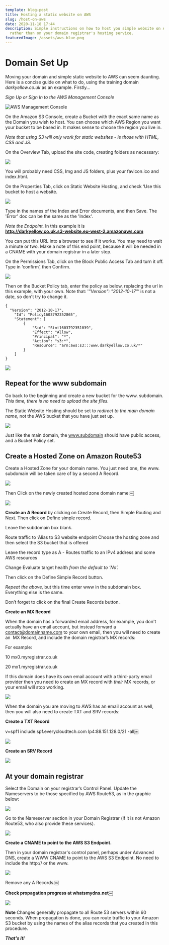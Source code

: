 ```yaml
---
template: blog-post
title: Hosting a static website on AWS
slug: /host-on-aws
date: 2020-11-18 17:44
description: Simple instructions on how to host you simple website on AWS,
  rather than on your domain registrar's hosting service.
featuredImage: /assets/aws-blue.png
---
```

# Domain Set Up

Moving your domain and simple static website to AWS can seem daunting. Here is a concise guide on what to do, using the training domain *darkyellow.co.uk* as an example. Firstly...

*Sign Up or Sign In to the AWS Management Console*

![AWS Management Console](/assets/screenshot-2020-11-18-at-17.47.42.png "AWS Management Console")

On the Amazon S3 Console, create a Bucket with the exact same name as the Domain you wish to host. You can choose which AWS Region you want your bucket to be based in. It makes sense to choose the region you live in.  

*Note that using S3 will only work for static websites - ie those with HTML, CSS and JS.*

On the Overview Tab, upload the site code, creating folders as necessary:

![](/assets/aws-1.png)

You will probably need CSS, Img and JS folders, plus your favicon.ico and index.html.

On the Properties Tab, click on Static Website Hosting, and check ‘Use this bucket to host a website.

![](/assets/aws-2.png)

Type in the names of the Index and Error documents, and then Save.  The 'Error' doc can be the same as the 'Index'.

*Note the Endpoint.*  In this example it is \
**http://darkyellow.co.uk.s3-website.eu-west-2.amazonaws.com**

You can put this URL into a browser to see if it works. You may need to wait a minute or two.  Make a note of this end point, because it will be needed in a CNAME with your domain registrar in a later step.

On the Permissions Tab, click on the Block Public Access Tab and turn it off. Type in ‘confirm’, then Confirm.

![](/assets/aws-3.png)

Then on the Bucket Policy tab, enter the policy as below, replacing the url in this example, with your own.  Note that: '*"Version": "2012-10-17"'* is not a date, so don't try to change it.

```
{ 
  "Version": "2012-10-17",
    "Id": "Policy1603792352865",
    "Statement": [
        {
            "Sid": "Stmt1603792351039",
            "Effect": "Allow",
            "Principal": "*",
            "Action": "s3:*",
            "Resource": "arn:aws:s3:::www.darkyellow.co.uk/*"
        }
    ]
}
```

![](/assets/aws-4.png)

## Repeat for the www subdomain

Go back to the beginning and create a new bucket for the www. subdomain.
*This time, there is no need to upload the site files.*

The Static Website Hosting should be set to *redirect to the main domain name,* not the AWS bucket that you have just set up.

![](/assets/aws-5.png)

Just like the main domain, the www.subdomain should have public access, and a Bucket Policy set.

## Create a Hosted Zone on Amazon Route53

Create a Hosted Zone for your domain name.  You just need one, the www. subdomain will be taken care of by a second A Record.

![](/assets/aws-6.png)

Then Click on the newly created hosted zone domain name:￼

![](/assets/aws-7.png)

**Create an A Record** by clicking on Create Record, then Simple Routing and Next. Then click on Define simple record.

Leave the subdomain box blank.

Route traffic to ‘Alias to S3 website endpoint
Choose the hosting zone
and then select the S3 bucket that is offered

Leave the record type as A - Routes traffic to an IPv4 address and some AWS resources

Change Evaluate target health *from the default to ‘No’.*

Then click on the Define Simple Record button.

*Repeat the above,* but this time enter www in the subdomain box. Everything else is the same.

Don’t forget to click on the final Create Records button.

**Create an MX Record**

When the domain has a forwarded email address, for example, you don't actually have an email account, but instead forward a contact@domainname.com to your own email, then you will need to create an  MX Record, and include the domain registrar’s MX records:

For example:

  10 mx0.myregistrar.co.uk

  20 mx1.myregistrar.co.uk

If this domain does have its own email account with a third-party email provider then you need to create an MX record with *their* MX records, or your email will stop working.

![](/assets/aws-8.png)

When the domain you are moving to AWS has an email account as well, then you will also need to create  TXT and SRV records:

**Create a TXT Record** 

v=spf1 include:spf.everycloudtech.com Ip4:88.151.128.0/21 -all￼

![](/assets/aws-9.png)

**Create an SRV Record** 

![](/assets/aws-10.png)

## At your domain registrar

Select the Domain on your registrar’s Control Panel. Update the Nameservers to be those specified by AWS Route53, as in the graphic below:

![](/assets/aws-11.png)

Go to the Nameserver section in your Domain Registrar (if it is not Amazon Route53, who also provide these services).

![](/assets/aws-11b.png)

**Create a CNAME to point to the AWS S3 Endpoint.** 

Then in your domain registrar's control panel, perhaps under Advanced DNS, create a WWW CNAME to point to the AWS S3 Endpoint. No need to include the http://  or the www.

![](/assets/aws-12.png)

Remove any A Records.￼

**Check propagation progress at whatsmydns.net**￼

![](/assets/aws-13.png)

**Note**
Changes generally propagate to all Route 53 servers within 60 seconds. When propagation is done, you can route traffic to your Amazon S3 bucket by using the names of the alias records that you created in this procedure.

***That's it!***